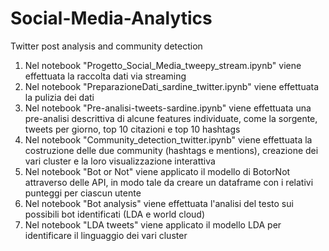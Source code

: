 # Social-Media-Analytics
Twitter post analysis and community detection

1) Nel notebook "Progetto_Social_Media_tweepy_stream.ipynb" viene effettuata la raccolta dati via streaming 
2) Nel notebook "PreparazioneDati_sardine_twitter.ipynb" viene effettuata la pulizia dei dati 
3) Nel notebook "Pre-analisi-tweets-sardine.ipynb" viene effettuata una pre-analisi descrittiva di alcune features individuate, come la sorgente, tweets per giorno, top 10 citazioni e top 10 hashtags
4) Nel notebook "Community_detection_twitter.ipynb" viene effettuata la costruzione delle due community (hashtags e mentions), creazione dei vari cluster e la loro visualizzazione interattiva
5) Nel notebook "Bot or Not" viene applicato il modello di BotorNot attraverso delle API, in modo tale da creare un dataframe con i relativi punteggi per ciascun utente
6) Nel notebook "Bot analysis" viene effettuata l'analisi del testo sui possibili bot identificati (LDA e world cloud) 
7) Nel notebook "LDA tweets" viene applicato il modello LDA per identificare il linguaggio dei vari cluster 

